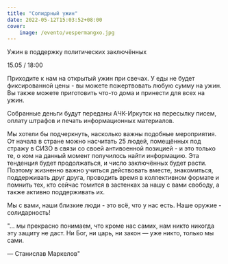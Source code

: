 ```yaml
---
title: "Солидрный ужин"
date: 2022-05-12T15:03:52+08:00
cover: 
    image: /evento/vespermangxo.jpg
---
```

Ужин в поддержку политических заключённых

15.05 / 18:00

Приходите к нам на открытый ужин при свечах. У еды не будет фиксированной цены - вы можете пожертвовать любую сумму на ужин. Вы также можете приготовить что-то дома и принести для всех на ужин.

Собранные деньги будут переданы АЧК-Иркутск на пересылку писем, оплату штрафов и печать информационных материалов.

Мы хотели бы подчеркнуть, насколько важны подобные мероприятия. От начала в стране можно насчитать 25 людей, помещённых под стражу в СИЗО в связи со своей антивоенной позицией - и это только те, о ком на данный момент получилось найти информацию. Эта тенденция будет продолжаться, и число заключённых будет расти. 
Поэтому жизненно важно учиться действовать вместе, знакомиться, поддерживать друг друга, проводить время в коллективном формате и помнить тех, кто сейчас томится в застенках за нашу с вами свободу, а также активно поддерживать их.

Мы с вами, наши близкие люди - это всё, что у нас есть. Наше оружие - солидарность!

"... мы прекрасно понимаем, что кроме нас самих, нам никто никогда эту защиту не даст. Ни Бог, ни царь, ни закон — уже никто, только мы сами.

— Станислав Маркелов"
